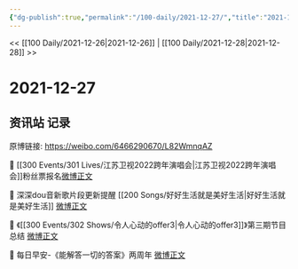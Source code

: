 ```yaml
---
{"dg-publish":true,"permalink":"/100-daily/2021-12-27/","title":"2021-12-27"}
---
```



<< [[100 Daily/2021-12-26\|2021-12-26]] | [[100 Daily/2021-12-28\|2021-12-28]] >>

# 2021-12-27

## 资讯站 记录

原博链接: https://weibo.com/6466290670/L82WmnqAZ

💫 [[300 Events/301 Lives/江苏卫视2022跨年演唱会\|江苏卫视2022跨年演唱会]]粉丝票报名[微博正文](https://m.weibo.cn/6466290670/4719120736061099)

💫 深深dou音新歌片段更新提醒 [[200 Songs/好好生活就是美好生活\|好好生活就是美好生活]] [微博正文](https://m.weibo.cn/6466290670/4719174541115556)

💫 《[[300 Events/302 Shows/令人心动的offer3\|令人心动的offer3]]》第三期节目总结 [微博正文](https://m.weibo.cn/6466290670/4719167779375633)

💫 每日早安-《能解答一切的答案》两周年
[微博正文](https://m.weibo.cn/6466290670/4718927425570646)
